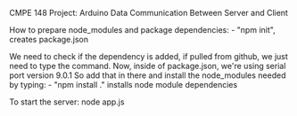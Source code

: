 CMPE 148 Project: Arduino Data Communication Between Server and Client

How to prepare node_modules and package dependencies:
    - "npm init", creates package.json

We need to check if the dependency is added, if pulled from github, we just need to type the command.
Now, inside of package.json, we're using serial port version 9.0.1
So add that in there and install the node_modules needed by typing:
    - "npm install ." installs node module dependencies

To start the server:
    node app.js
